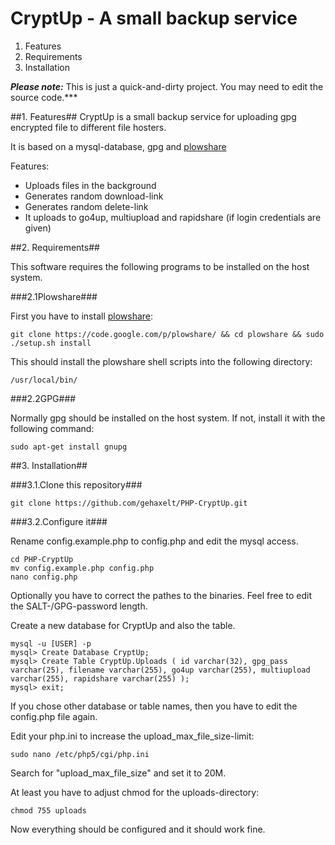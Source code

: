 CryptUp - A small backup service
===========================

1. Features
2. Requirements
3. Installation

***Please note:*** This is just a quick-and-dirty project. You may need to edit the source code.***

##1. Features##
CryptUp is a small backup service for uploading gpg encrypted file to different file hosters.

It is based on a mysql-database, gpg and [plowshare](http://code.google.com/p/plowshare/wiki/Readme)

Features:
- Uploads files in the background
- Generates random download-link
- Generates random delete-link
- It uploads to go4up, multiupload and rapidshare (if login credentials are given)

##2. Requirements##

This software requires the following programs to be installed on the host system.

###2.1Plowshare###

First you have to install [plowshare](http://code.google.com/p/plowshare/wiki/Readme):

	git clone https://code.google.com/p/plowshare/ && cd plowshare && sudo ./setup.sh install

This should install the plowshare shell scripts into the following directory:

	/usr/local/bin/


###2.2GPG###

Normally gpg should be installed on the host system. If not, install it with the following command:

	sudo apt-get install gnupg

##3. Installation##

###3.1.Clone this repository###

	git clone https://github.com/gehaxelt/PHP-CryptUp.git

###3.2.Configure it###
	
Rename config.example.php to config.php and edit the mysql access.

	cd PHP-CryptUp
	mv config.example.php config.php
	nano config.php

Optionally you have to correct the pathes to the binaries.
Feel free to edit the SALT-/GPG-password length.

Create a new database for CryptUp and also the table. 

	mysql -u [USER] -p 
	mysql> Create Database CryptUp;
	mysql> Create Table CryptUp.Uploads ( id varchar(32), gpg_pass varchar(25), filename varchar(255), go4up varchar(255), multiupload varchar(255), rapidshare varchar(255) );
	mysql> exit;

If you chose other database or table names, then you have to edit the config.php file again.

Edit your php.ini to increase the upload_max_file_size-limit:

	sudo nano /etc/php5/cgi/php.ini

Search for "upload_max_file_size" and set it to 20M.

At least you have to adjust chmod for the uploads-directory:

	chmod 755 uploads

Now everything should be configured and it should work fine.

